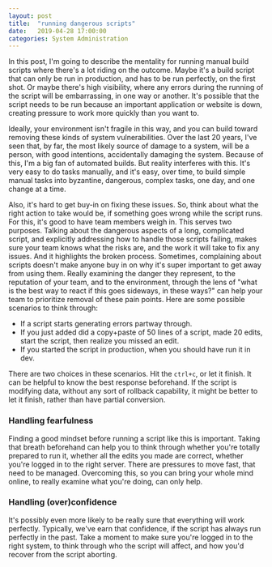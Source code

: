 ```yaml
---
layout: post
title:  "running dangerous scripts"
date:   2019-04-28 17:00:00
categories: System Administration
---
```


In this post, I'm going to describe the mentality for running manual build scripts
where there's a lot riding on the outcome.  Maybe it's a build script that can only
be run in production, and has to be run perfectly, on the first shot.  Or maybe
there's high visibility, where any errors during the running of the script will
be embarrassing, in one way or another. It's possible that the script needs to be
run because an important application or website is down, creating pressure to work
more quickly than you want to.

Ideally, your environment isn't fragile in this way, and you can build toward
removing these kinds of system vulnerabilities.  Over the last 20 years, I've
seen that, by far, the most likely source of damage to a system, will be a 
person, with good intentions, accidentally damaging the system. Because of this,
I'm a big fan of automated builds.  But reality interferes with this.  It's very
easy to do tasks manually, and it's easy, over time, to build simple manual
tasks into byzantine, dangerous, complex tasks, one day, and one change at a time.

Also, it's hard to get buy-in on fixing these issues.  So, think about what the right action to take would be, if something goes wrong while the script runs.  For this, it's good to have team members weigh in.  This serves two purposes.  Talking
about the dangerous aspects of a long, complicated script, and explicitly addressing
how to handle those scripts failing, makes sure your team knows what the risks are,
and the work it will take to fix any issues.  And it highlights the broken process.
Sometimes, complaining about scripts doesn't make anyone buy in on why it's super
important to get away from using them.  Really examining the danger they represent,
to the reputation of your team, and to the environment, through the lens of "what
is the best way to react if this goes sideways, in these ways?" can help your team to
prioritize removal of these pain points.  Here are some possible scenarios to think through:

* If a script starts generating errors partway through.
* If you just added did a copy+paste of 50 lines of a script, made 20 edits, start the script, then realize you missed an edit.
* If you started the script in production, when you should have run it in dev.

There are two choices in these scenarios.  Hit the `ctrl+c`, or let it finish.  It can be helpful to know the best response beforehand.  If the script is modifying data, without any sort of rollback capability, it might be better to let it finish, rather than have partial conversion.

### Handling fearfulness

Finding a good mindset before running a script like this is important. Taking that breath beforehand can help you to think through whether you're totally prepared to run it, whether all the edits you made are correct, whether you're logged in to the right server.  There are pressures to move fast, that need to be managed. Overcoming this, so you can bring your whole mind online, to really examine what you're doing, can only help.

### Handling (over)confidence

It's possibly even more likely to be really sure that everything will work perfectly.  Typically, we've earn that confidence, if the script has always run perfectly in the past. Take a moment to make sure you're logged in to the right system, to think through who the script will affect, and how you'd recover from the script aborting. 
